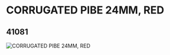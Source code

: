 # CORRUGATED PIBE 24MM, RED
## 41081
![CORRUGATED PIBE 24MM, RED](https://lc-www-live-s.legocdn.com/media/bricks/5/2/4154854.jpg)